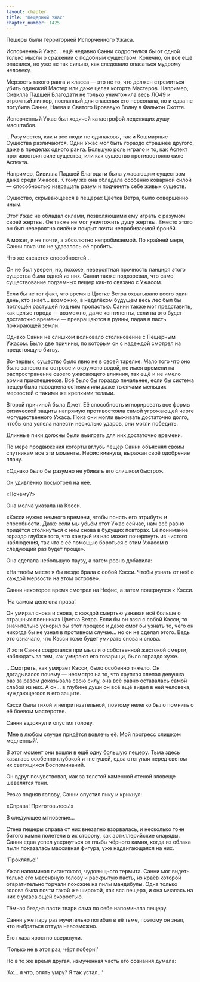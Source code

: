 ```yaml
---
layout: chapter
title: "Пещерный Ужас"
chapter_number: 1425
---
```




Пещеры были территорией Испорченного Ужаса.

Испорченный Ужас... ещё недавно Санни содрогнулся бы от одной только мысли о сражении с подобным существом. Конечно, он всё ещё опасался, но уже не так сильно, как следовало опасаться мудрому человеку.

Мерзость такого ранга и класса — это не то, что должен стремиться убить одинокий Мастер или даже целая когорта Мастеров. Например, Сивилла Падшей Благодати не только уничтожила весь ЛО49 и огромный линкор, посланный для спасения его персонала, но и едва не погубила Санни, Наева и Святого Кровавую Волну в Фалькон Скотте.

Испорченный Ужас был ходячей катастрофой леденящих душу масштабов.

...Разумеется, как и все люди не одинаковы, так и Кошмарные Существа различаются. Один Ужас мог быть гораздо страшнее другого, даже в пределах одного ранга. Большую роль играло и то, как Аспект противостоял силе существа, или как существо противостояло силе Аспекта.

Например, Сивилла Падшей Благодати была ужасающим существом даже среди Ужасов. К тому же она обладала особенно коварной силой — способностью извращать разум и подчинять себе живых существ.

Существо, скрывающееся в пещерах Цветка Ветра, было совершенно иным.

Этот Ужас не обладал силами, позволяющими ему играть с разумом своей жертвы. Он также не мог уничтожить душу жертвы. Вместо этого он был невероятно силён и покрыт почти непробиваемой бронёй.

А может, и не почти, а абсолютно непробиваемой. По крайней мере, Санни пока что не удавалось её пробить.

Что же касается способностей...

Он не был уверен, но, похоже, невероятная прочность панциря этого существа была одной из них. Санни также подозревал, что само существование подземных пещер как-то связано с Ужасом.

Если бы не тот факт, что время в Цветке Ветра охватывало всего один день, кто знает... возможно, в недалёком будущем весь лес был бы поглощён растущей под ним пропастью. Санни также мог представить, как целые города — возможно, даже континенты, если на это будет достаточно времени — превращаются в руины, падая в пасть пожирающей земли.

Однако Санни не слишком волновало столкновение с Пещерным Ужасом. Было две причины, по которым он с надеждой смотрел на предстоящую битву.

Во-первых, существо было явно не в своей тарелке. Мало того что оно было заперто на острове и окружено водой, не имея времени на распространение своего ужасающего влияния, так ещё и не имело армии приспешников. Всё было бы гораздо печальнее, если бы система пещер была наводнена сотнями или даже тысячами меньших мерзостей с такими же крепкими телами.

Второй причиной была Джет. Её способность игнорировать все формы физической защиты напрямую противостояла самой угрожающей черте могущественного Ужаса. Пока они могли выживать достаточно долго, чтобы она успела нанести несколько ударов, они могли победить.

Длинные пики должны были выиграть для них достаточно времени.

По мере продвижения когорты вглубь пещер Санни объяснял своим спутникам все эти моменты. Нефис кивнула, выражая своё одобрение плану.

«Однако было бы разумно не убивать его слишком быстро».

Он удивлённо посмотрел на неё.

«Почему?»

Она молча указала на Кэсси.

«Кэсси нужно немного времени, чтобы понять его атрибуты и способности. Даже если мы убьём этот Ужас сейчас, нам всё равно придётся столкнуться с ним снова в будущих повторах. Её понимание гораздо глубже того, что каждый из нас может почерпнуть из чистого наблюдения, так что с её помощью бороться с этим Ужасом в следующий раз будет проще».

Она сделала небольшую паузу, а затем ровно добавила:

«На твоём месте я бы везде брала с собой Кэсси. Чтобы узнать от неё о каждой мерзости на этом острове».

Санни некоторое время смотрел на Нефис, а затем повернулся к Кэсси.

'На самом деле она права'.

Он умирал снова и снова, с каждой смертью узнавая всё больше о страшных пленниках Цветка Ветра. Если бы он взял с собой Кэсси, то значительно ускорил бы этот процесс и даже смог бы узнать то, чего он никогда бы не узнал в противном случае... но он не сделал этого. Ведь это означало, что Кэсси тоже будет умирать снова и снова.

И хотя Санни содрогался при мысли о собственной жестокой смерти, наблюдать за тем, как умирают его товарищи, было гораздо хуже.

...Смотреть, как умирает Кэсси, было особенно тяжело. Он догадывался почему — несмотря на то, что хрупкая слепая девушка раз за разом доказывала свою силу, она всё равно оставалась самой слабой из них. А он... в глубине души он всё ещё видел в ней человека, нуждающегося в его защите.

Кэсси была тихой и непритязательной, поэтому нелегко было помнить о её боевом мастерстве.

Санни вздохнул и опустил голову.

'Мне в любом случае придётся вовлечь её. Мой прогресс слишком медленный'.

В этот момент они вошли в ещё одну большую пещеру. Тьма здесь казалась особенно глубокой и гнетущей, едва отступая перед светом их светящихся Воспоминаний.

Он вдруг почувствовал, как за толстой каменной стеной зловеще шевелятся тени.

Резко подняв голову, Санни опустил пику и крикнул:

«Справа! Приготовьтесь!»

В следующее мгновение...

Стена пещеры справа от них внезапно взорвалась, и несколько тонн битого камня полетели в их сторону, как артиллерийские снаряды. Санни едва успел увернуться от глыбы чёрного камня, когда из облака пыли показалась массивная фигура, уже надвигающаяся на них.

'Проклятье!'

Ужас напоминал гигантского, чудовищного термита. Санни мог видеть только его массивную голову и раскрытую пасть, из краёв которой отвратительно торчали похожие на пилы мандибулы. Одна только голова была почти такой же широкой, как вся пещера, и она мчалась на них с ужасающей скоростью.

Тёмная бездна пасти твари сама по себе напоминала пещеру.

Санни уже пару раз мучительно погибал в её тьме, поэтому он знал, что выбраться оттуда невозможно.

Его глаза яростно сверкнули.

'Только не в этот раз, чёрт побери!'

Но в то же время другая, измученная часть его сознания думала:

'Ах... я что, опять умру? Я так устал...'

